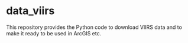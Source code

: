 # data_viirs
This repository provides the Python code to download VIIRS data and to make it ready to be used in ArcGIS etc. 
